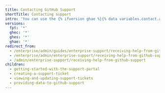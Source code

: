 ```yaml
---
title: Contacting GitHub Support
shortTitle: Contacting support
intro: 'You can use the {% ifversion ghae %}{% data variables.contact.ae_azure_portal %}{% else %}{% data variables.contact.support_portal %}{% endif %} to contact GitHub Support for help troubleshooting issues you encounter while using GitHub.'
versions:
  fpt: '*'
  ghec: '*'
  ghes: '*'
  ghae: '*'
redirect_from:
  - /enterprise/admin/guides/enterprise-support/receiving-help-from-github-enterprise-support
  - /enterprise/admin/enterprise-support/receiving-help-from-github-support
  - /admin/enterprise-support/receiving-help-from-github-support
children:
  - getting-started-with-the-support-portal
  - creating-a-support-ticket
  - viewing-and-updating-support-tickets
  - providing-data-to-github-support
---
```


